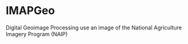 # IMAPGeo
Digital Geoimage Processing use an image of the National Agriculture Imagery Program (NAIP)